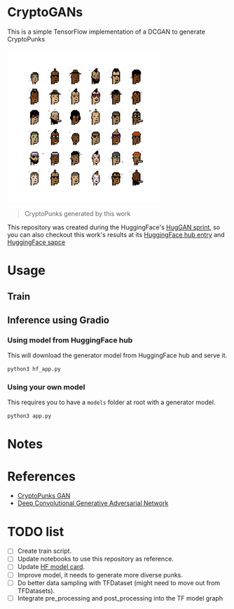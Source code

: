 # CryptoGANs
This is a simple TensorFlow implementation of a DCGAN to generate CryptoPunks

<img src="./assets/gen_samples.png" width="350" height="350">

> CryptoPunks generated by this work

This repository was created during the HuggingFace's [HugGAN sprint](https://github.com/huggingface/community-events/tree/main/huggan), so you can also checkout this work's results at its [HuggingFace hub entry](https://huggingface.co/huggan/crypto-gan) and [HuggingFace sapce](https://huggingface.co/spaces/huggan/crypto-gan)


# Usage

## Train

## Inference using Gradio

### Using model from HuggingFace hub
This will download the generator model from HuggingFace hub and serve it.
```bash
python3 hf_app.py
```

### Using your own model
This requires you to have a `models` folder at root with a generator model.
```bash
python3 app.py
```

# Notes

# References
- [CryptoPunks GAN](https://github.com/teddykoker/cryptopunks-gan)
- [Deep Convolutional Generative Adversarial Network](https://www.tensorflow.org/tutorials/generative/dcgan)

# TODO list
- [ ] Create train script.
- [ ] Update notebooks to use this repository as reference.
- [ ] Update [HF model card]((https://huggingface.co/huggan/crypto-gan)).
- [ ] Improve model, it needs to generate more diverse punks.
- [ ] Do better data sampling with TFDataset (might need to move out from TFDatasets).
- [ ] Integrate pre_processing and post_processing into the TF model graph